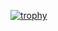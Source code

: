 [![trophy](https://github-profile-trophy.vercel.app/SeaAustinCode=ryo-ma)](https://github.com/ryo-ma/github-profile-trophy)
